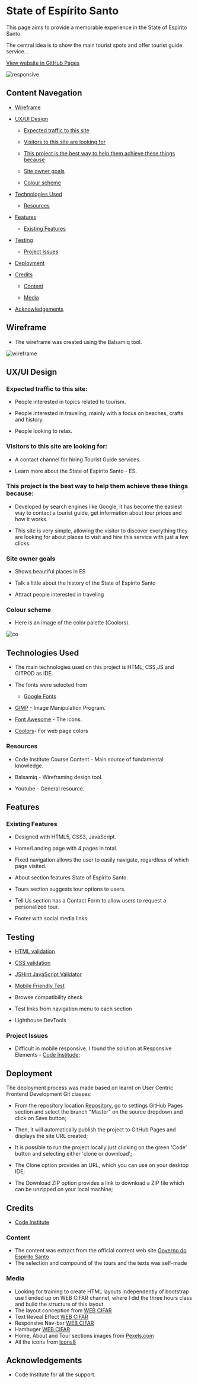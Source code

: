 <h1>State of Espírito Santo</h1>
<p>This page aims to provide a memorable experience in the State of Espírito Santo.

The central idea is to show the main tourist spots and offer tourist guide service. .
</P>

[View website in GitHub Pages](https://cacpaes.github.io/second-project-ci/)

![responsive](https://user-images.githubusercontent.com/93129370/157342291-9ac90d13-6f1c-404f-9044-b8b36e5d7bcc.png)


<h2>Content Navegation</h2>

* [Wireframe](#wireframe)

* [UX/UI Design](#uxui-design)

  - [Expected traffic to this site](#expected-traffic-to-this-site)

  - [Visitors to this site are looking for](#visitors-to-this-site-are-looking-for)

  - [This project is the best way to help them achieve these things because](#this-project-is-the-best-way-to-help-them-achieve-these-things-because)

  - [Site owner goals](#site-owner-goals)

  - [Colour scheme](#colour-scheme)

* [Technologies Used](#technologies-used)

  - [Resources](#resources)

* [Features](#features)

  - [Existing Features](#existing-features)

* [Testing](#testing)

  - [Project Issues](#project-issues)

* [Deployment](#deployment)

* [Credits](#credits)

  - [Content](#content)

  - [Media](#media)

* [Acknowledgements](#acknowledgements)







<h2>Wireframe</h2>

* The wireframe was created using the Balsamiq tool.

![wireframe](https://user-images.githubusercontent.com/93129370/157561212-abb3427a-a73a-445f-913d-8443a69995e6.png)


<h2>UX/UI Design</h2>

<h3>Expected traffic to this site:</h3>

* People interested in topics related to tourism.

* People interested in traveling, mainly with a focus on beaches, crafts and history.

* People looking to relax.


<h3>Visitors to this site are looking for:</h3>

* A contact channel for hiring Tourist Guide services.

* Learn more about the State of Espírito Santo - ES. 

<h3>This project is the best way to help them achieve these things because:</h3>

* Developed by search engines like Google, it has become the easiest way to contact a tourist guide, get information about tour prices and how it works.

* This site is very simple, allowing the visitor to discover everything they are looking for about places to visit and hire this service with just a few clicks.

<h3>Site owner goals</h3>

* Shows beautiful places in ES

* Talk a little about the history of the State of Espírito Santo

* Attract people interested in traveling 

<h3>Colour scheme</h3>

* Here is an image of the color palette (Coolors).

![co](https://user-images.githubusercontent.com/93129370/157637810-5d4bb29e-93ed-4ef5-be5b-fc174bc7e7bc.png)


<h2>Technologies Used</h2>

* The main technologies used on this project is HTML, CSS,JS and GITPOD as IDE.

* The fonts were selected from 
   
    - [Google Fonts](https://fonts.google.com/)

* [GIMP](https://www.gimp.org/) - Image Manipulation Program.

* [Font Awesome](https://fontawesome.com/v4.7/icons/) - The icons.

* [Coolors](https://coolors.co/)- For web page colors

<h3>Resources</h3>

* Code Institute Course Content - Main source of fundamental knowledge.

* Balsamiq - Wireframing design tool.

* Youtube - General resource.


<h2>Features</h2>

<h3>Existing Features</h3>

* Designed with HTML5, CSS3, JavaScript.

* Home/Landing page with 4 pages in total.

* Fixed navigation allows the user to easily navigate, regardless of which page visited.

* About section features State of Espírito Santo.

* Tours section suggests tour options to users.

* Tell Us section has a Contact Form to allow users to request a personalized tour.

* Footer with social media links.

<h2>Testing</h2>

* [HTML validation](https://validator.w3.org/nu/?doc=https%3A%2F%2Fcacpaes.github.io%2Fsecond-project-ci%2F)

* [CSS validation](https://jigsaw.w3.org/css-validator/validator?uri=https%3A%2F%2Fcacpaes.github.io%2Fsecond-project-ci%2F&profile=css3svg&usermedium=all&warning=1&vextwarning=&lang=en)

* [JSHint JavaScript Validator](https://jshint.com/)

* [Mobile Friendly Test](https://search.google.com/test/mobile-friendly/result?id=N3Ia7M9iScMF2KXTFoql0g)

* Browse compatibility check

* Test links from navigation menu to each section
 
* Lighthouse  DevTools

<h3>Project Issues</h3>

* Difficult in mobile responsive. I found the solution at Responsive Elements  - [Code Institude](https://codeinstitute.net/ie/);


<h2>Deployment</h2>

<p>The deployment process was made based on learnt on User Centric Frontend Development Git classes:</p>

* From the repository location [Repository](https://github.com/cacpaes/second-project-ci), go to settings GitHub Pages section and select the branch "Master" on the source dropdown and click on Save button;

* Then, it will automatically publish the project to GitHub Pages and displays the site URL created;

* It is possible to run the project locally just clicking on the green 'Code' button and selecting either 'clone or download';

* The Clone option provides an URL, which you can use on your desktop IDE;

* The Download ZIP option provides a link to download a ZIP file which can be unzipped on your local machine;

<h2>Credits</h2>

* [Code Institute](https://codeinstitute.net/ie/) 

<h3>Content</h3>

* The content was extract from the official content web site [Governo do Espírito Santo](https://www.es.gov.br/)
* The selection and compound of the tours and the texts was self-made

<h3>Media</h3>

* Looking for training to create HTML layouts independently of bootstrap use I ended up on WEB CIFAR channel, where I did the three hours class and build the structure of this layout
* The layout conception from [WEB CIFAR](https://www.youtube.com/channel/UCdxaLo9ALJgXgOUDURRPGiQ)
* Text Reveal Effect [WEB CIFAR](https://www.youtube.com/channel/UCdxaLo9ALJgXgOUDURRPGiQ)
* Responsive Nav-bar [WEB CIFAR](https://www.youtube.com/channel/UCdxaLo9ALJgXgOUDURRPGiQ)
* Hambuger [WEB CIFAR](https://www.youtube.com/channel/UCdxaLo9ALJgXgOUDURRPGiQ)
* Home, About and Tour sections images from [Pexels.com](https://www.pexels.com/pt-br/)
* All the icons from [Icons8](https://icons8.com/)

<h2>Acknowledgements</h2>

* Code Institute for all the support.
